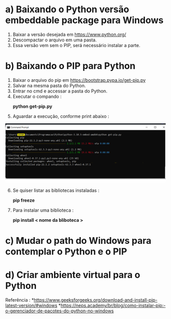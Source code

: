 # a) Baixando o Python versão embeddable package para Windows
1. Baixar a versão desejada em https://www.python.org/
2. Descompactar o arquivo em uma pasta.
3. Essa versão vem sem o PIP, será necessário instalar a parte.

# b) Baixando o PIP para Python
1. Baixar o arquivo do pip em https://bootstrap.pypa.io/get-pip.py
2. Salvar na mesma pasta do Python.
3. Entrar no cmd e accessar a pasta do Python.
4. Executar  o compando :<p>
 **python get-pip.py**  
5. Aguardar a execução, conforme print abaixo :
  <img src="/image/image01.png">

6. Se quiser listar as bibliotecas instaladas :<p>
  **pip freeze**
7. Para instalar uma biblioteca :<p>
  **pip install < nome da bliboteca >**  
  
  
# c) Mudar o path do Windows para contemplar o Python e o PIP

# d) Criar ambiente virtual para o Python


  
Referência :
*https://www.geeksforgeeks.org/download-and-install-pip-latest-version/#windows
*https://neps.academy/br/blog/como-instalar-pip:-o-gerenciador-de-pacotes-do-python-no-windows
